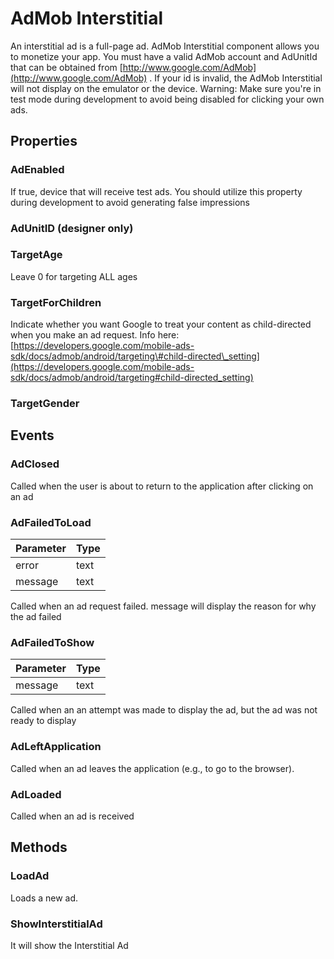 # AdMob Interstitial

An interstitial ad is a full-page ad. AdMob Interstitial component allows you to monetize your app. You must have a valid AdMob account and AdUnitId that can be obtained from [http://www.google.com/AdMob](http://www.google.com/AdMob) . If your id is invalid, the AdMob Interstitial will not display on the emulator or the device. Warning: Make sure you're in test mode during development to avoid being disabled for clicking your own ads.

## Properties

### AdEnabled

If true, device that will receive test ads. You should utilize this property during development to avoid generating false impressions

### AdUnitID \(designer only\)

### TargetAge

Leave 0 for targeting ALL ages

### TargetForChildren

Indicate whether you want Google to treat your content as child-directed when you make an ad request. Info here: [https://developers.google.com/mobile-ads-sdk/docs/admob/android/targeting\#child-directed\_setting](https://developers.google.com/mobile-ads-sdk/docs/admob/android/targeting#child-directed_setting)

### TargetGender

## Events

### AdClosed

Called when the user is about to return to the application after clicking on an ad

### AdFailedToLoad

| Parameter | Type |
| :--- | :--- |
| error | text |
| message | text |

Called when an ad request failed. message will display the reason for why the ad failed

### AdFailedToShow

| Parameter | Type |
| :--- | :--- |
| message | text |

Called when an an attempt was made to display the ad, but the ad was not ready to display

### AdLeftApplication

Called when an ad leaves the application \(e.g., to go to the browser\).

### AdLoaded

Called when an ad is received

## Methods

### LoadAd

Loads a new ad.

### ShowInterstitialAd

It will show the Interstitial Ad

